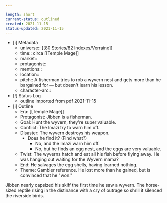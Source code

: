 ```yaml
---

length: short
current-status: outlined
created: 2021-11-15
status-updated: 2021-11-15
---
```


- [i] Metadata
	- universe:: [[80 Stories/82 Indexes/Verraine]]
	- time:: circa [[Temple Mage]]
	- market::
	- protagonist::
	- mentions::
	- location:: 
	- pitch:: A fisherman tries to rob a wyvern nest and gets more than he bargained for — but doesn't learn his lesson. 
	- character-arc::
- [!] Status Log
	- outline imported from pdf 2021-11-15
- [i] Outline
	- Era: [[Temple Mage]]
	- Protagonist: Jibben is a fisherman. 
	- Goal: Hunt the wyvern, they're super valuable.
	- Conflict: The Imazi try to warn him off. 
	- Disaster: The wyvern destroys his weapon. 
		- Does he find it? (Find what?) 
			- No, and the Imazi warn him off. 
			- No, but he finds an egg nest, and the eggs are very valuable. 
	- Twist: The wyverns hatch and eat all his fish before flying away. He was hanging out waiting for the Wyvern mama? 
	- End: He salvages the egg shells, having learned nothing. 
	- Theme: Gambler reference. He lost more than he gained, but is convinced that he "won." 

Jibben nearly capsized his skiff the first time he saw a wyvern. The horse-sized reptile rising in the distinance with a cry of outrage so shrill it silenced the riverside birds. 

